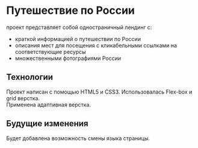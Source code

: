 # Путешествие по России

проект представляет собой одностраничный лендинг с:

- краткой информацией о путешествии по России
- описания мест для посещения с кликабельными ссылками на соответствующие ресурсы
- множественными фотографиями России

## Технологии
Проект написан с помощью HTML5 и CSS3. Использовалась Flex-box и grid верстка.  
Применена адаптивная верстка.

## Будущие изменения
Будет добавлена возможность смены языка страницы. 
